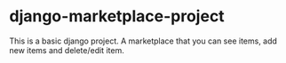 # django-marketplace-project

This is a basic django project.
A marketplace that you can see items, add new items and delete/edit item.
